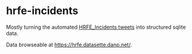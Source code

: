 # hrfe-incidents

Mostly turning the automated [HRFE_Incidents tweets](https://twitter.com/HRFE_Incidents)
into structured sqlite data.

Data browseable at https://hrfe.datasette.danp.net/.

